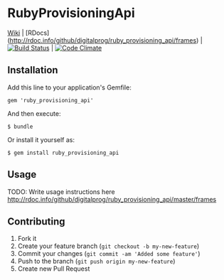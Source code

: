 # RubyProvisioningApi

[Wiki](https://github.com/digitalprog/ruby_provisioning_api/wiki) | [RDocs] (http://rdoc.info/github/digitalprog/ruby_provisioning_api/frames) | [![Build Status](https://secure.travis-ci.org/digitalprog/ruby_provisioning_api.png)](http://travis-ci.org/digitalprog/ruby_provisioning_api) | [![Code Climate](https://codeclimate.com/badge.png)](https://codeclimate.com/github/digitalprog/ruby_provisioning_api)


## Installation

Add this line to your application's Gemfile:

    gem 'ruby_provisioning_api'

And then execute:

    $ bundle

Or install it yourself as:

    $ gem install ruby_provisioning_api

## Usage

TODO: Write usage instructions here
http://rdoc.info/github/digitalprog/ruby_provisioning_api/master/frames

## Contributing

1. Fork it
2. Create your feature branch (`git checkout -b my-new-feature`)
3. Commit your changes (`git commit -am 'Added some feature'`)
4. Push to the branch (`git push origin my-new-feature`)
5. Create new Pull Request
